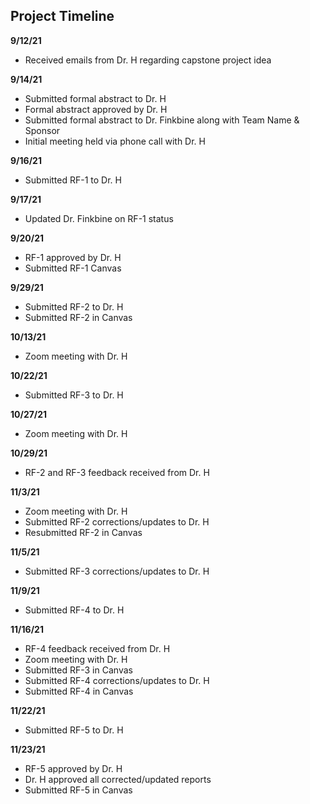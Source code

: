 ## Project Timeline

**9/12/21**
- Received emails from Dr. H regarding capstone project idea

**9/14/21**
- Submitted formal abstract to Dr. H
- Formal abstract approved by Dr. H
- Submitted formal abstract to Dr. Finkbine along with Team Name & Sponsor
- Initial meeting held via phone call with Dr. H

**9/16/21**
- Submitted RF-1 to Dr. H

**9/17/21**
- Updated Dr. Finkbine on RF-1 status

**9/20/21**
- RF-1 approved by Dr. H
- Submitted RF-1 Canvas

**9/29/21**
- Submitted RF-2 to Dr. H
- Submitted RF-2 in Canvas

**10/13/21**
- Zoom meeting with Dr. H

**10/22/21**
- Submitted RF-3 to Dr. H

**10/27/21**
- Zoom meeting with Dr. H

**10/29/21**
- RF-2 and RF-3 feedback received from Dr. H

**11/3/21**
- Zoom meeting with Dr. H
- Submitted RF-2 corrections/updates to Dr. H
- Resubmitted RF-2 in Canvas

**11/5/21**
- Submitted RF-3 corrections/updates to Dr. H

**11/9/21**
- Submitted RF-4 to Dr. H

**11/16/21**
- RF-4 feedback received from Dr. H
- Zoom meeting with Dr. H
- Submitted RF-3 in Canvas
- Submitted RF-4 corrections/updates to Dr. H
- Submitted RF-4 in Canvas

**11/22/21**
- Submitted RF-5 to Dr. H

**11/23/21**
- RF-5 approved by Dr. H
- Dr. H approved all corrected/updated reports
- Submitted RF-5 in Canvas
